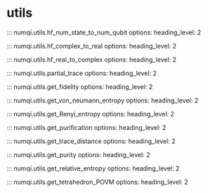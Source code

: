 # utils

::: numqi.utils.hf_num_state_to_num_qubit
    options:
      heading_level: 2

::: numqi.utils.hf_complex_to_real
    options:
      heading_level: 2

::: numqi.utils.hf_real_to_complex
    options:
      heading_level: 2

::: numqi.utils.partial_trace
    options:
      heading_level: 2

::: numqi.utils.get_fidelity
    options:
      heading_level: 2

::: numqi.utils.get_von_neumann_entropy
    options:
      heading_level: 2

::: numqi.utils.get_Renyi_entropy
    options:
      heading_level: 2

::: numqi.utils.get_purification
    options:
      heading_level: 2

::: numqi.utils.get_trace_distance
    options:
      heading_level: 2

::: numqi.utils.get_purity
    options:
      heading_level: 2

::: numqi.utils.get_relative_entropy
    options:
      heading_level: 2

::: numqi.utils.get_tetrahedron_POVM
    options:
      heading_level: 2
